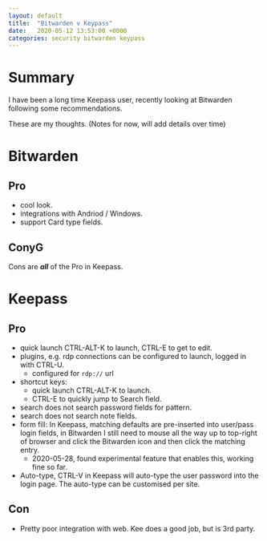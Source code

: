 ```yaml
---
layout: default
title:  "Bitwarden v Keypass"
date:   2020-05-12 13:53:00 +0000
categories: security bitwarden keypass
---
```


# Summary

I have been a long time Keepass user, recently looking at Bitwarden following some recommendations.

These are my thoughts. (Notes for now, will add details over time)

# Bitwarden

## Pro

* cool look.
* integrations with Andriod / Windows.
* support Card type fields.

## ConyG

Cons are **_all_** of the Pro in Keepass.
 
# Keepass

## Pro

* quick launch CTRL-ALT-K to launch, CTRL-E to get to edit.
* plugins, e.g. rdp connections can be configured to launch, logged in with CTRL-U.
  * configured for `rdp://` url
* shortcut keys:
  * quick launch CTRL-ALT-K to launch.
  * CTRL-E to quickly jump to Search field.
* search does not search password fields for pattern.
* search does not search note fields.
* form fill: In Keepass, matching defaults are pre-inserted into user/pass login fields, in Bitwarden I still need to mouse all the way up to top-right of browser and click the Bitwarden icon and then click the matching entry.
  * 2020-05-28, found experimental feature that enables this, working fine so far.
* Auto-type, CTRL-V in Keepass will auto-type the user password into the login page. The auto-type can be customised per site.

## Con

  * Pretty poor integration with web. Kee does a good job, but is 3rd party.
